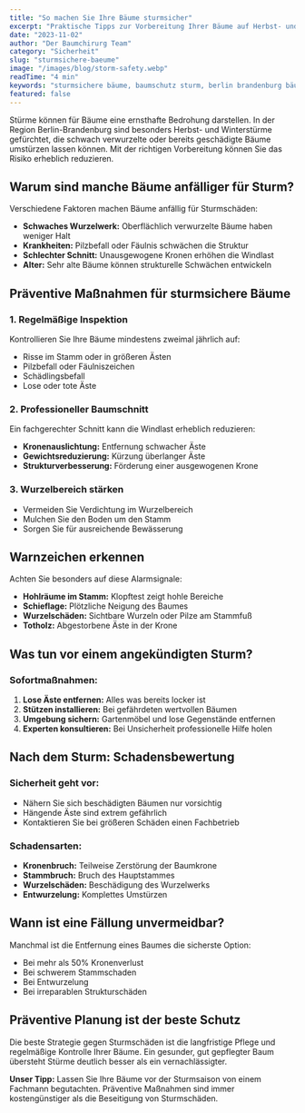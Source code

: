 ```yaml
---
title: "So machen Sie Ihre Bäume sturmsicher"
excerpt: "Praktische Tipps zur Vorbereitung Ihrer Bäume auf Herbst- und Winterstürme in Berlin und Brandenburg."
date: "2023-11-02"
author: "Der Baumchirurg Team"
category: "Sicherheit"
slug: "sturmsichere-baeume"
image: "/images/blog/storm-safety.webp"
readTime: "4 min"
keywords: "sturmsichere bäume, baumschutz sturm, berlin brandenburg bäume"
featured: false
---
```


Stürme können für Bäume eine ernsthafte Bedrohung darstellen. In der Region Berlin-Brandenburg sind besonders Herbst- und Winterstürme gefürchtet, die schwach verwurzelte oder bereits geschädigte Bäume umstürzen lassen können. Mit der richtigen Vorbereitung können Sie das Risiko erheblich reduzieren.

## Warum sind manche Bäume anfälliger für Sturm?

Verschiedene Faktoren machen Bäume anfällig für Sturmschäden:

- **Schwaches Wurzelwerk:** Oberflächlich verwurzelte Bäume haben weniger Halt
- **Krankheiten:** Pilzbefall oder Fäulnis schwächen die Struktur
- **Schlechter Schnitt:** Unausgewogene Kronen erhöhen die Windlast
- **Alter:** Sehr alte Bäume können strukturelle Schwächen entwickeln

## Präventive Maßnahmen für sturmsichere Bäume

### 1. Regelmäßige Inspektion

Kontrollieren Sie Ihre Bäume mindestens zweimal jährlich auf:

- Risse im Stamm oder in größeren Ästen
- Pilzbefall oder Fäulniszeichen
- Schädlingsbefall
- Lose oder tote Äste

### 2. Professioneller Baumschnitt

Ein fachgerechter Schnitt kann die Windlast erheblich reduzieren:

- **Kronenauslichtung:** Entfernung schwacher Äste
- **Gewichtsreduzierung:** Kürzung überlanger Äste
- **Strukturverbesserung:** Förderung einer ausgewogenen Krone

### 3. Wurzelbereich stärken

- Vermeiden Sie Verdichtung im Wurzelbereich
- Mulchen Sie den Boden um den Stamm
- Sorgen Sie für ausreichende Bewässerung

## Warnzeichen erkennen

Achten Sie besonders auf diese Alarmsignale:

- **Hohlräume im Stamm:** Klopftest zeigt hohle Bereiche
- **Schieflage:** Plötzliche Neigung des Baumes
- **Wurzelschäden:** Sichtbare Wurzeln oder Pilze am Stammfuß
- **Totholz:** Abgestorbene Äste in der Krone

## Was tun vor einem angekündigten Sturm?

### Sofortmaßnahmen:

1. **Lose Äste entfernen:** Alles was bereits locker ist
2. **Stützen installieren:** Bei gefährdeten wertvollen Bäumen
3. **Umgebung sichern:** Gartenmöbel und lose Gegenstände entfernen
4. **Experten konsultieren:** Bei Unsicherheit professionelle Hilfe holen

## Nach dem Sturm: Schadensbewertung

### Sicherheit geht vor:

- Nähern Sie sich beschädigten Bäumen nur vorsichtig
- Hängende Äste sind extrem gefährlich
- Kontaktieren Sie bei größeren Schäden einen Fachbetrieb

### Schadensarten:

- **Kronenbruch:** Teilweise Zerstörung der Baumkrone
- **Stammbruch:** Bruch des Hauptstammes
- **Wurzelschäden:** Beschädigung des Wurzelwerks
- **Entwurzelung:** Komplettes Umstürzen

## Wann ist eine Fällung unvermeidbar?

Manchmal ist die Entfernung eines Baumes die sicherste Option:

- Bei mehr als 50% Kronenverlust
- Bei schwerem Stammschaden
- Bei Entwurzelung
- Bei irreparablen Strukturschäden

## Präventive Planung ist der beste Schutz

Die beste Strategie gegen Sturmschäden ist die langfristige Pflege und regelmäßige Kontrolle Ihrer Bäume. Ein gesunder, gut gepflegter Baum übersteht Stürme deutlich besser als ein vernachlässigter.

**Unser Tipp:** Lassen Sie Ihre Bäume vor der Sturmsaison von einem Fachmann begutachten. Präventive Maßnahmen sind immer kostengünstiger als die Beseitigung von Sturmschäden.
